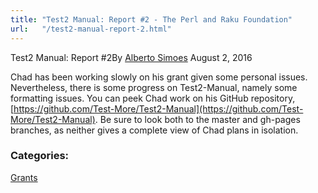 ```yaml
---
title: "Test2 Manual: Report #2 - The Perl and Raku Foundation"
url:   "/test2-manual-report-2.html"
---
```

Test2 Manual: Report #2By
[Alberto Simoes](http://blogs.perl.org/users/alberto_simoes/)
August 2, 2016

Chad has been working
slowly on his grant given some personal issues.
Nevertheless, there is some progress on Test2-Manual,
namely some formatting issues. You can peek Chad work on
his GitHub repository, [https://github.com/Test-More/Test2-Manual](https://github.com/Test-More/Test2-Manual). Be sure to look both to the master and gh-pages
branches, as neither gives a complete view of Chad plans
in isolation.

### Categories:
[Grants](grants.html)